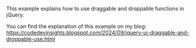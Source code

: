 This example explains how to use draggable and droppable functions in jQuery.

You can find the explanation of this example on my blog:
https://codedevinsights.blogspot.com/2024/09/jquery-ui-draggable-and-droppable-use.html
